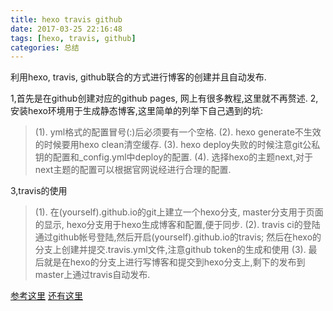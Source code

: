 ```yaml
---
title: hexo travis github
date: 2017-03-25 22:16:48
tags: [hexo, travis, github]
categories: 总结
---
```


利用hexo, travis, github联合的方式进行博客的创建并且自动发布. 

1,首先是在github创建对应的github pages, 网上有很多教程,这里就不再赘述.
2,安装hexo环境用于生成静态博客,这里简单的列举下自己遇到的坑:
> (1). yml格式的配置冒号(:)后必须要有一个空格.
> (2). hexo generate不生效的时候要用hexo clean清空缓存.
> (3). hexo deploy失败的时候注意git公私钥的配置和_config.yml中deploy的配置.
> (4). 选择hexo的主题next,对于next主题的配置可以根据官网说经进行合理的配置.

3,travis的使用
> (1). 在(yourself).github.io的git上建立一个hexo分支,
       master分支用于页面的显示,
       hexo分支用于hexo生成博客和配置,便于同步.
> (2). travis ci的登陆通过github帐号登陆,然后开启(yourself).github.io的travis;
       然后在hexo的分支上创建并提交.travis.yml文件,注意github token的生成和使用
> (3). 最后就是在hexo的分支上进行写博客和提交到hexo分支上,剩下的发布到master上通过travis自动发布.

<!--more-->

[参考这里](http://lotabout.me/2016/Hexo-Auto-Deploy-to-Github/)
[还有这里](https://zespia.tw/blog/2015/01/21/continuous-deployment-to-github-with-travis/)
